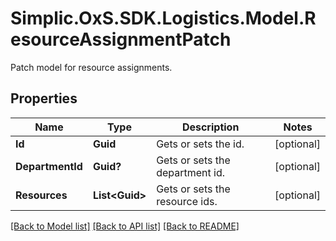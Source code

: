 # Simplic.OxS.SDK.Logistics.Model.ResourceAssignmentPatch
Patch model for resource assignments.

## Properties

Name | Type | Description | Notes
------------ | ------------- | ------------- | -------------
**Id** | **Guid** | Gets or sets the id. | [optional] 
**DepartmentId** | **Guid?** | Gets or sets the department id. | [optional] 
**Resources** | **List&lt;Guid&gt;** | Gets or sets the resource ids. | [optional] 

[[Back to Model list]](../README.md#documentation-for-models) [[Back to API list]](../README.md#documentation-for-api-endpoints) [[Back to README]](../README.md)

